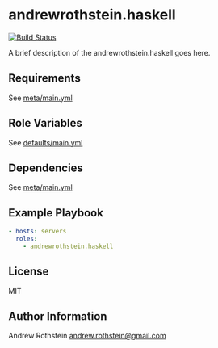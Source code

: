 andrewrothstein.haskell
=========
[![Build Status](https://travis-ci.org/andrewrothstein/ansible-haskell.svg?branch=master)](https://travis-ci.org/andrewrothstein/ansible-haskell)

A brief description of the andrewrothstein.haskell goes here.

Requirements
------------

See [meta/main.yml](meta/main.yml)

Role Variables
--------------

See [defaults/main.yml](defaults/main.yml)

Dependencies
------------

See [meta/main.yml](meta/main.yml)

Example Playbook
----------------

```yml
- hosts: servers
  roles:
    - andrewrothstein.haskell
```

License
-------

MIT

Author Information
------------------

Andrew Rothstein <andrew.rothstein@gmail.com>
